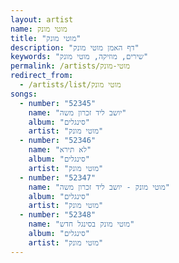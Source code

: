 ```yaml
---
layout: artist
name: מוטי מונק
title: "מוטי מונק"
description: "דף האמן מוטי מונק"
keywords: "שירים, מוזיקה, מוטי מונק"
permalink: /artists/מוטי-מונק
redirect_from:
  - /artists/list/מוטי מונק
songs:
  - number: "52345"
    name: "יושב ליד זכרון משה"
    album: "סינגלים"
    artist: "מוטי מונק"
  - number: "52346"
    name: "לא תירא"
    album: "סינגלים"
    artist: "מוטי מונק"
  - number: "52347"
    name: "מוטי מונק - יושב ליד זכרון משה"
    album: "סינגלים"
    artist: "מוטי מונק"
  - number: "52348"
    name: "מוטי מונק בסינגל חדש"
    album: "סינגלים"
    artist: "מוטי מונק"
---
```

